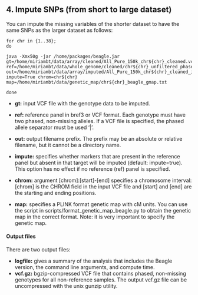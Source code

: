 ## 4. Impute SNPs (from short to large dataset)

You can impute the missing variables of the shorter dataset to have the same SNPs as the larger dataset as follows:

```
for chr in {1..38};
do

java -Xmx50g -jar /home/packages/beagle.jar gt=/home/miriambt/data/array/cleaned/All_Pure_150k_chr${chr}_cleaned.vcf ref=/home/miriambt/data/whole_genome/cleaned/chr${chr}_unfiltered_phased_cleaned.vcf out=/home/miriambt/data/array/imputed/All_Pure_150k_chr${chr}_cleaned_imputed impute=True chrom=chr${chr}  map=/home/miriambt/data/genetic_map/chr${chr}_beagle_gmap.txt

done
```

* **gt:** input VCF file with the genotype data to be imputed.

* **ref:**  reference panel in bref3 or VCF format. Each genotype must have two phased, non-missing alleles. If a VCF file is specified, the phased allele separator must be used ‘|’.

* **out:** output filename prefix. The prefix may be an absolute or relative filename, but it cannot be a directory name.

* **impute:** specifies whether markers that are present in the reference panel but absent in that target will be imputed (default: impute=true). This option has no effect if no reference (ref) panel is specified.

* **chrom:** argument [chrom]:[start]-[end] specifies a chromosome interval:[chrom] is the CHROM field in the input VCF file and [start] and [end] are the starting and ending positions.

* **map:** specifies a PLINK format genetic map with cM units. You can use the script in scripts/format_genetic_map_beagle.py to obtain the genetic map in the correct format. Note: it is very important to specify the genetic map.

#### Output files

There are two output files: 

* **logfile:** gives a summary of the analysis that includes the Beagle version, the command line arguments, and compute time. 
* **vcf.gz:** bgzip-compressed VCF file that contains phased, non-missing genotypes for all non-reference samples. The output vcf.gz file can be uncompressed with the unix gunzip utility.
